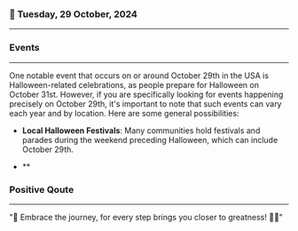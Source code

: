 ### 📅 Tuesday, 29 October, 2024
------
### Events
------
One notable event that occurs on or around October 29th in the USA is Halloween-related celebrations, as people prepare for Halloween on October 31st. However, if you are specifically looking for events happening precisely on October 29th, it's important to note that such events can vary each year and by location. Here are some general possibilities:

- **Local Halloween Festivals**: Many communities hold festivals and parades during the weekend preceding Halloween, which can include October 29th.
  
- **
### Positive Qoute
------
"🌟 Embrace the journey, for every step brings you closer to greatness! 💪✨"
